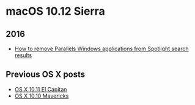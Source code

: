 macOS 10.12 Sierra
==================

2016
----
* [How to remove Parallels Windows applications from Spotlight search results](blog/2016/11/how-to-remove-parallels-windows-applications-from-spotlight-search-results.md)

Previous OS X posts
-------------------
* [OS X 10.11 El Capitan](/blog/categories/osx-10-11.md)
* [OS X 10.10 Mavericks](/blog/categories/osx-10-10.md)
